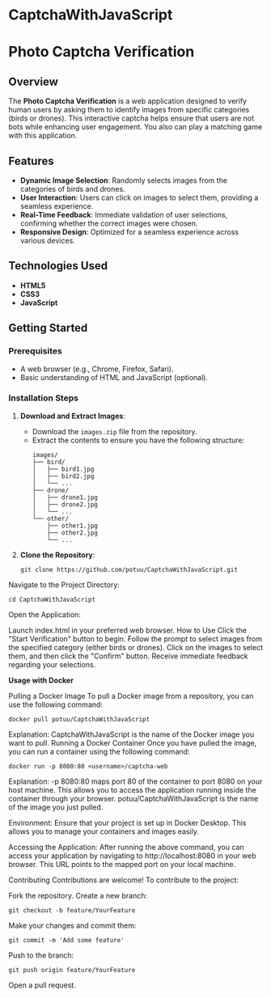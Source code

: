 # CaptchaWithJavaScript

# Photo Captcha Verification

## Overview

The **Photo Captcha Verification** is a web application designed to verify human users by asking them to identify images from specific categories (birds or drones). This interactive captcha helps ensure that users are not bots while enhancing user engagement.
You also can play a matching game with this application.

## Features

- **Dynamic Image Selection**: Randomly selects images from the categories of birds and drones.
- **User Interaction**: Users can click on images to select them, providing a seamless experience.
- **Real-Time Feedback**: Immediate validation of user selections, confirming whether the correct images were chosen.
- **Responsive Design**: Optimized for a seamless experience across various devices.


## Technologies Used

- **HTML5**
- **CSS3**
- **JavaScript**

## Getting Started

### Prerequisites

- A web browser (e.g., Chrome, Firefox, Safari).
- Basic understanding of HTML and JavaScript (optional).

### Installation Steps

1. **Download and Extract Images**:
   - Download the `images.zip` file from the repository.
   - Extract the contents to ensure you have the following structure:
     ```
     images/
     ├── bird/
     │   ├── bird1.jpg
     │   ├── bird2.jpg
     │   └── ...
     ├── drone/
     │   ├── drone1.jpg
     │   ├── drone2.jpg
     │   └── ...
     └── other/
         ├── other1.jpg
         ├── other2.jpg
         └── ...
     ```

2. **Clone the Repository**:
   ```
   git clone https://github.com/potuu/CaptchaWithJavaScript.git
Navigate to the Project Directory:

```
cd CaptchaWithJavaScript
```
Open the Application:

Launch index.html in your preferred web browser.
How to Use
Click the "Start Verification" button to begin.
Follow the prompt to select images from the specified category (either birds or drones).
Click on the images to select them, and then click the "Confirm" button.
Receive immediate feedback regarding your selections.


**Usage with Docker**

Pulling a Docker Image
To pull a Docker image from a repository, you can use the following command:

```
docker pull potuu/CaptchaWithJavaScript
```
Explanation:
CaptchaWithJavaScript is the name of the Docker image you want to pull.
Running a Docker Container
Once you have pulled the image, you can run a container using the following command:

```
docker run -p 8080:80 <username>/captcha-web
```
Explanation:
-p 8080:80 maps port 80 of the container to port 8080 on your host machine. This allows you to access the application running inside the container through your browser.
potuu/CaptchaWithJavaScript is the name of the image you just pulled.

Environment:
Ensure that your project is set up in Docker Desktop. This allows you to manage your containers and images easily.

Accessing the Application:
After running the above command, you can access your application by navigating to http://localhost:8080 in your web browser. This URL points to the mapped port on your local machine.

Contributing
Contributions are welcome! To contribute to the project:

Fork the repository.
Create a new branch:
```
git checkout -b feature/YourFeature
```
Make your changes and commit them:
```
git commit -m 'Add some feature'
```
Push to the branch:
```
git push origin feature/YourFeature
```
Open a pull request.
